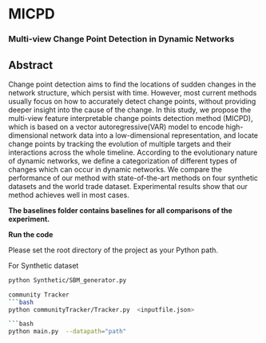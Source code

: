 # MICPD
### Multi-view Change Point Detection in Dynamic Networks

## Abstract
Change point detection aims to find the locations of sudden changes in the network structure, which persist with time.
However, most current methods usually focus on how to accurately detect change points, without providing deeper insight into the cause of the change.
In this study, we propose the multi-view feature interpretable change points detection method (MICPD), which is based on a vector autoregressive(VAR) model to encode high-dimensional network data into a low-dimensional representation, and locate change points by tracking the evolution of multiple targets and their interactions across the whole timeline. 
According to the evolutionary nature of dynamic networks, we define a categorization of different types of changes which can occur in dynamic networks.
We compare the performance of our method with state-of-the-art methods on four synthetic datasets and the world trade dataset. Experimental results show that our method achieves well in most cases.

**The baselines folder contains baselines for all comparisons of the experiment.**

**Run the code**


Please set the root directory of the project as your Python path.

For Synthetic dataset

```bash
python Synthetic/SBM_generator.py

community Tracker
```bash
python communityTracker/Tracker.py  <inputfile.json>

```bash
python main.py  --datapath="path"


